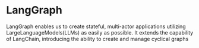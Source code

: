 # LangGraph
LangGraph enables us to create stateful, multi-actor applications utilizing LargeLanguageModels(LLMs) as easily as possible. It extends the capability of LangChain, introducing the ability to create and manage cyclical graphs
